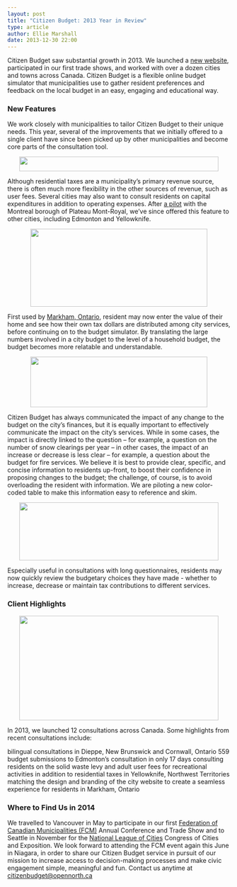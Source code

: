 ```yaml
---
layout: post
title: "Citizen Budget: 2013 Year in Review"
type: article
author: Ellie Marshall
date: 2013-12-30 22:00
---
```

Citizen Budget saw substantial growth in 2013. We launched a [new website](http://www.citizenbudget.com), participated in our first trade shows, and worked with over a dozen cities and towns across Canada. Citizen Budget is a flexible online budget simulator that municipalities use to gather resident preferences and feedback on the local budget in an easy, engaging and educational way.

### New Features

We work closely with municipalities to tailor Citizen Budget to their unique needs. This year, several of the improvements that we initially offered to a single client have since been picked up by other municipalities and become core parts of the consultation tool.

<p style="text-align: center;"><img src="/img/blog/multiple-budgets.jpg" width="450" height="33" alt="" title="Screenshot of multiple budgets feature"></p>

Although residential taxes are a municipality’s primary revenue source, there is often much more flexibility in the other sources of revenue, such as user fees. Several cities may also want to consult residents on capital expenditures in addition to operating expenses. After [a pilot](http://budgetplateau.com/) with the Montreal borough of Plateau Mont-Royal, we’ve since offered this feature to other cities, including Edmonton and Yellowknife.

<p style="text-align: center;"><img src="/img/blog/dynamic-charts.jpg" width="400" height="176" alt="" title="Screenshot of dynamic charts feature"></p>

First used by [Markham, Ontario](http://markham.citizenbudget.com/), resident may now enter the value of their home and see how their own tax dollars are distributed among city services, before continuing on to the budget simulator. By translating the large numbers involved in a city budget to the level of a household budget, the budget becomes more relatable and understandable.

<p style="text-align: center;"><img src="/img/blog/consequence-indicator.jpg" width="400" height="114" alt="" title="Screenshot of consequence indicator feature"></p>

Citizen Budget has always communicated the impact of any change to the budget on the city’s finances, but it is equally important to effectively communicate the impact on the city’s services. While in some cases, the impact is directly linked to the question – for example, a question on the number of snow clearings per year – in other cases, the impact of an increase or decrease is less clear – for example, a question about the budget for fire services. We believe it is best to provide clear, specific, and concise information to residents up-front, to boost their confidence in proposing changes to the budget; the challenge, of course, is to avoid overloading the resident with information. We are piloting a new color-coded table to make this information easy to reference and skim.

<p style="text-align: center;"><img src="/img/blog/summary-table.jpg" width="450" height="131" alt="" title="Screenshot of summary table feature"></p>

Especially useful in consultations with long questionnaires, residents may now quickly review the budgetary choices they have made - whether to increase, decrease or maintain tax contributions to different services.

### Client Highlights

<p style="text-align: center;"><img src="/img/blog/client-map-2013.jpg" width="450" height="236" alt="" title="Map of Citizen Budget clients"></p>

In 2013, we launched 12 consultations across Canada. Some highlights from recent consultations include:

bilingual consultations in Dieppe, New Brunswick and Cornwall, Ontario
559 budget submissions to Edmonton’s consultation in only 17 days
consulting residents on the solid waste levy and adult user fees for recreational activities in addition to residential taxes in Yellowknife, Northwest Territories
matching the design and branding of the city website to create a seamless experience for residents in Markham, Ontario

### Where to Find Us in 2014

We travelled to Vancouver in May to participate in our first [Federation of Canadian Municipalities (FCM)](http://www.fcm.ca/) Annual Conference and Trade Show and to Seattle in November for the [National League of Cities](http://www.nlc.org/) Congress of Cities and Exposition. We look forward to attending the FCM event again this June in Niagara, in order to share our Citizen Budget service in pursuit of our mission to increase access to decision-making processes and make civic engagement simple, meaningful and fun. Contact us anytime at [citizenbudget@opennorth.ca](mailto:citizenbudget@opennorth.ca)
